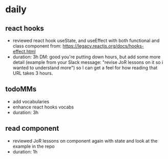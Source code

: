 # daily

## react hooks

- reviewed react hook useState, and useEffect with both functional and class component from: https://legacy.reactjs.org/docs/hooks-effect.html
- duration: 3h
DM: good you're putting down hours, but add some more detail (example from your Slack message: "revise JoR lessons on it so i wanted to understand more") so I can get a feel for how reading that URL takes 3 hours.

## todoMMs

- add vocabularies
- enhance react hooks vocabs
- duration: 3h

## read component

- reviewed JoR lessons on component again with state and look at the example in the repo
- duration: 1h
